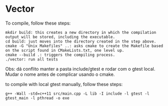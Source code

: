 # Vector





To compile, follow these steps:

    mkdir build: this creates a new directory in which the compilation output will be stored, including the executable.
    cd build: just moves into the directory created in the step above.
    cmake -G "Unix Makefiles" ..: asks cmake to create the Makefile based on the script found in CMakeLists.txt, one level up.
    cmake --build .: triggers the compiling process.
    ./vector: run all tests


Obs: dá conflito manter a pasta include/gtest e rodar com o gtest local. Mudar o nome antes de complicar usando o cmake.

to compile with local gtest manually, follow these steps:

	g++ -Wall -std=c++11 src/main.cpp -L lib -I include -l gtest -l gtest_main -l pthread -o exe
